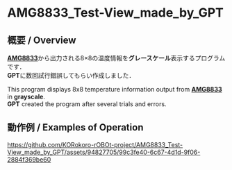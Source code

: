 # AMG8833_Test-View_made_by_GPT
## 概要 / Overview
[**AMG8833**](https://akizukidenshi.com/catalog/g/gK-16737/)から出力される8×8の温度情報を**グレースケール**表示するプログラムです．  
**GPT**に数回試行錯誤してもらい作成しました．

This program displays 8x8 temperature information output from [**AMG8833**](https://akizukidenshi.com/catalog/g/gK-16737/) in **grayscale**.  
**GPT** created the program after several trials and errors.

## 動作例 / Examples of Operation
https://github.com/KORokoro-rOBOt-project/AMG8833_Test-View_made_by_GPT/assets/94827705/99c3fe40-6c67-4d1d-9f06-2884f369be60
